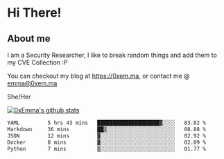 # Hi There!

## About me
I am a Security Researcher, I like to break random things and add them to my CVE Collection :P 

You can checkout my blog at https://0xem.ma, or contact me @ [emma@0xem.ma](mailto:emma@0xem.ma)

She/Her

[![0xEmma's github stats](https://github-readme-stats.vercel.app/api?username=0xEmma&count_private=true&show_icons=true&theme=dark)](https://github.com/0xEmma)
<!--START_SECTION:waka-->

```txt
YAML         5 hrs 43 mins   ████████████████████▓░░░░   83.02 %
Markdown     36 mins         ██▒░░░░░░░░░░░░░░░░░░░░░░   08.88 %
JSON         12 mins         ▓░░░░░░░░░░░░░░░░░░░░░░░░   02.92 %
Docker       8 mins          ▓░░░░░░░░░░░░░░░░░░░░░░░░   02.09 %
Python       7 mins          ▒░░░░░░░░░░░░░░░░░░░░░░░░   01.77 %
```

<!--END_SECTION:waka-->
